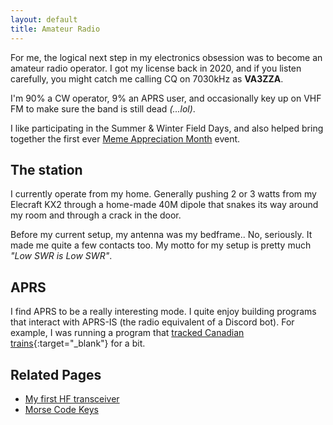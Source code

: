 ```yaml
---
layout: default
title: Amateur Radio
---
```


For me, the logical next step in my electronics obsession was to become an amateur radio operator. I got my license back in 2020, and if you listen carefully, you might catch me calling CQ on 7030kHz as **VA3ZZA**.

I'm 90% a CW operator, 9% an APRS user, and occasionally key up on VHF FM to make sure the band is still dead *(...lol)*.

I like participating in the Summer & Winter Field Days, and also helped bring together the first ever [Meme Appreciation Month](/radio/meme-month-2022) event.

## The station

I currently operate from my home. Generally pushing 2 or 3 watts from my Elecraft KX2 through a home-made 40M dipole that snakes its way around my room and through a crack in the door.

Before my current setup, my antenna was my bedframe.. No, seriously. It made me quite a few contacts too. My motto for my setup is pretty much *"Low SWR is Low SWR"*.

## APRS

I find APRS to be a really interesting mode. I quite enjoy building programs that interact with APRS-IS (the radio equivalent of a Discord bot). For example, I was running a program that [tracked Canadian trains](https://github.com/ewpratten/aprs-trains){:target="_blank"} for a bit.

## Related Pages

- [My first HF transceiver](/radio/pixie)
- [Morse Code Keys](/radio/keys)